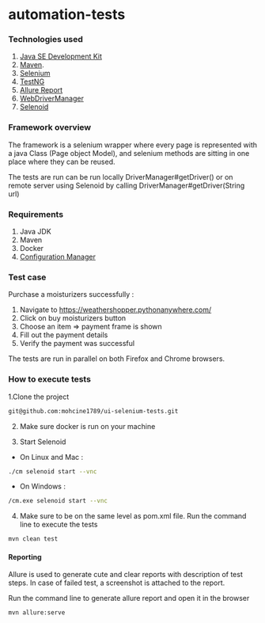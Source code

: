 # automation-tests

### Technologies used

1. [Java SE Development Kit](https://www.oracle.com/technetwork/java/javase/downloads/index.html)  
2. [Maven](https://maven.apache.org/install.html).   
3. [Selenium](https://www.seleniumhq.org/)
4. [TestNG](https://testng.org/doc/index.html)
5. [Allure Report](https://github.com/allure-framework/allure-java)
6. [WebDriverManager](https://github.com/bonigarcia/webdrivermanager)
7. [Selenoid](https://github.com/aerokube/selenoid)
### Framework overview

The framework is a selenium wrapper where every page is represented with a java Class (Page object Model), and selenium methods are sitting in one place where they can be reused.

The tests are run can be run locally DriverManager#getDriver() or on remote server using Selenoid by calling DriverManager#getDriver(String url)

### Requirements

1. Java JDK
2. Maven
3. Docker
4. [Configuration Manager](https://aerokube.com/cm/latest/)


### Test case

Purchase a moisturizers successfully :

1. Navigate to https://weathershopper.pythonanywhere.com/
2. Click on buy moisturizers button
3. Choose an item => payment frame is shown
4. Fill out the payment details 
5. Verify the payment was successful

The tests are run in parallel on both Firefox and Chrome browsers.

### How to execute tests

1.Clone the project

 ```bash  
git@github.com:mohcine1789/ui-selenium-tests.git
```

2. Make sure docker is run on your machine

3. Start Selenoid
 
 - On Linux and Mac :
 
 ```bash  
./cm selenoid start --vnc

```
- On Windows :
 ```bash  
/cm.exe selenoid start --vnc

```

4. Make sure to be on the same level as pom.xml file. Run the command line to execute the tests
```bash  
mvn clean test
```

#### Reporting

Allure is used to generate cute and clear reports with description of test steps. In case of failed test, a screenshot is attached to the report.

Run the command line to generate allure report and open it in the browser

```bash  
mvn allure:serve
```
